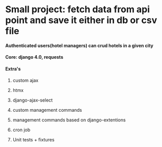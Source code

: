 # Small project: fetch data from api point and save it either in db or csv file
#### Authenticated users(hotel managers) can crud hotels in a given city

#### Core: django 4.0, requests
#### Extra's

1. custom ajax

2. htmx

3. django-ajax-select

4. custom management commands

5. management commands based on django-extentions

6. cron job

7. Unit tests + fixtures

